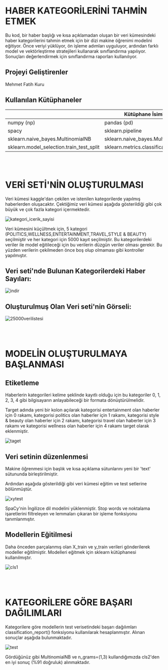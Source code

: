 # HABER KATEGORİLERİNİ TAHMİN ETMEK

Bu kod, bir haber başlığı ve kısa açıklamadan oluşan bir veri kümesindeki haber kategorilerini tahmin etmek için bir dizi makine öğrenimi modelini eğitiyor. Önce veriyi yüklüyor, ön işleme adımları uyguluyor, ardından farklı model ve vektörleştirme stratejileri kullanarak sınıflandırma yapılıyor. Sonuçları değerlendirmek için sınıflandırma raporları kullanılıyor.
<br/>

## Projeyi Geliştirenler

Mehmet Fatih Kuru<br/>

## Kullanılan Kütüphaneler



|  | **Kütüphane İsimleri** |  |
| -------------------------------| -------------------------------| -------------------------------|
| numpy (np)      | pandas (pd) | scikit-learn |
| spacy      | sklearn.pipeline      |   sklearn.preprocessing |
| sklearn.naive_bayes.MultinomialNB | sklearn.naive_bayes.MultinomialNB      |    sklearn.linear_model.LogisticRegression |
| sklearn.model_selection.train_test_split      | sklearn.metrics.classification_report | sklearn.feature_extraction.text.CountVectorizer |

<br/>
<br/>

# VERİ SETİ'NİN OLUŞTURULMASI

Veri kümesi kaggle'dan çekilen ve istenilen kategorilerde yapılmış haberlerden oluşacaktır. Çektiğimiz veri kümesi aşağıda gösterildiği gibi çok büyük ve çok fazla kategori içermektedir. 

![kategori_icerik_sayisi](https://github.com/Fatihgn/Haber_Kategori_Tahmin/assets/116540800/d9fe4838-7156-4518-b056-2edb74b32437)




Veri kümesini küçültmek için, 5 kategori (POLITICS,WELLNESS,ENTERTAINMENT,TRAVEL,STYLE & BEAUTY) seçilmiştir ve her kategori için 5000 kayıt seçilmiştir. Bu kategorilerdeki veriler ile model eğitileceği için bu verilerin düzgün veriler olması gerekir. Bu yüzden verilerin çekilmeden önce boş olup olmaması gibi kontroller yapılmıştır.
  
## Veri seti'nde Bulunan Kategorilerdeki Haber Sayıları:

![indir](https://github.com/Fatihgn/Haber_Kategori_Tahmin/assets/116540800/fc2b2552-2139-4722-a7e1-fbd968746f68)


  

## Oluşturulmuş Olan Veri seti'nin Görseli:

![25000verilistesi](https://github.com/Fatihgn/Haber_Kategori_Tahmin/assets/116540800/fbb4dee5-846d-4dd2-bfd0-f5aac49fef0f)

<br/>
<br/>

# MODELİN OLUŞTURULMAYA BAŞLANMASI
## Etiketleme

Haberlerin kategorileri kelime şeklinde kayıtlı olduğu için bu kategoriler 0, 1, 2, 3, 4 gibi bilgisayarın anlayabileceği bir formata dönüştürülmelidir.

Target adında yeni bir kolon açılarak kategorisi entertainment olan haberler için 0 rakamı, kategorisi politics olan haberler için 1 rakamı, kategorisi style & beauty olan haberler için 2 rakamı, kategorisi travel olan haberler için 3 rakamı ve kategorisi wellness olan haberler için 4 rakamı target olarak eklenmiştir.

![taget](https://github.com/Fatihgn/Haber_Kategori_Tahmin/assets/116540800/d714e008-8beb-424e-a736-2428b31160f8)


## Veri setinin düzenlenmesi
Makine öğrenmesi için başlık ve kısa açıklama sütunlarını yeni bir 'text' sütununda birleştirilmiştir. 

Ardından aşağıda gösterildiği gibi veri kümesi eğitim ve test setlerine bölünmüştür.

![xytest](https://github.com/Fatihgn/Haber_Kategori_Tahmin/assets/116540800/762e6b08-fb52-444b-aaea-4f67f4ed9e5b)

SpaCy'nin İngilizce dil modelini yüklenmiştir. Stop words ve noktalama işaretlerini filtreleyen ve lemmaları çıkaran bir işleme fonksiyonu tanımlanmıştır.


## Modellerin Eğitilmesi
Daha önceden parçalanmış olan X_train ve y_train verileri gönderilerek modeller eğitilmiştir. Modelleri eğitmek için sklearn kütüphanesi kullanılmıştır.

![cls1](https://github.com/Fatihgn/Haber_Kategori_Tahmin/assets/116540800/a72e175f-f131-419e-b90e-c308fd1a3f7d)

<br/>
<br/>

# KATEGORİLERE GÖRE BAŞARI DAĞILIMLARI
Kategorilere göre modellerin test verisetindeki başarı dağılımları classification_report() fonksiyonu kullanılarak hesaplanmıştır. Alınan sonuçlar aşağıda bulunmaktadır.

![test](https://github.com/Fatihgn/Haber_Kategori_Tahmin/assets/116540800/f0aa1c1b-7f09-4756-bc10-e8fcadcd28d4)


Gördüğünüz gibi MultinomialNB ve n_grams=(1,3) kullandığımızda cls2'den en iyi sonuç (%91 doğruluk) alınmaktadır.


